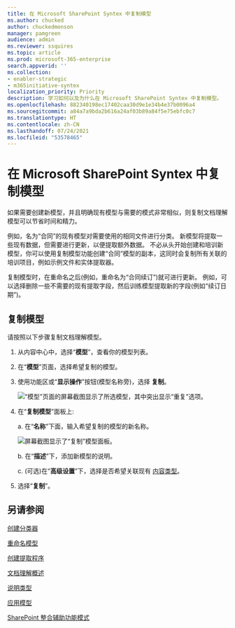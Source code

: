 ```yaml
---
title: 在 Microsoft SharePoint Syntex 中复制模型
ms.author: chucked
author: chuckedmonson
manager: pamgreen
audience: admin
ms.reviewer: ssquires
ms.topic: article
ms.prod: microsoft-365-enterprise
search.appverid: ''
ms.collection:
- enabler-strategic
- m365initiative-syntex
localization_priority: Priority
description: 学习如何以及为什么在 Microsoft SharePoint Syntex 中复制模型。
ms.openlocfilehash: 882340198ec17402caa30d9e1e34b4e37b0096a4
ms.sourcegitcommit: a84a7a9bda2b616a24af03b89a84f5e75ebfc0c7
ms.translationtype: HT
ms.contentlocale: zh-CN
ms.lasthandoff: 07/24/2021
ms.locfileid: "53578465"
---
```

# <a name="duplicate-a-model-in-microsoft-sharepoint-syntex"></a>在 Microsoft SharePoint Syntex 中复制模型

如果需要创建新模型，并且明确现有模型与需要的模式非常相似，则复制文档理解模型可以节省时间和精力。

例如，名为“合同”的现有模型对需要使用的相同文件进行分类。 新模型将提取一些现有数据，但需要进行更新，以便提取额外数据。 不必从头开始创建和培训新模型，你可以使用复制模型功能创建“合同”模型的副本，这同时会复制所有关联的培训项目，例如示例文件和实体提取器。

复制模型时，在重命名之后(例如，重命名为“合同续订”)就可进行更新。 例如，可以选择删除一些不需要的现有提取字段，然后训练模型提取新的字段(例如“续订日期”)。

## <a name="duplicate-a-model"></a>复制模型

请按照以下步骤复制文档理解模型。

1. 从内容中心中，选择“**模型**”，查看你的模型列表。

2. 在“**模型**”页面，选择希望复制的模型。

3. 使用功能区或“**显示操作**”按钮(模型名称旁)，选择 **复制**。</br>

    ![“模型”页面的屏幕截图显示了所选模型，其中突出显示“重复”选项。](../media/content-understanding/select-model-duplicate-both.png) </br>

4. 在“**复制模型**”面板上:

   a. 在“**名称**”下面，输入希望复制的模型的新名称。</br>

    ![屏幕截图显示了“复制”模型面板。](../media/content-understanding/duplicate-model-panel.png) </br>

   b. 在“**描述**”下，添加新模型的说明。

   c. (可选)在“**高级设置**”下，选择是否希望关联现有 [内容类型](/sharepoint/governance/content-type-and-workflow-planning#content-type-overview)。

5. 选择“**复制**”。

## <a name="see-also"></a>另请参阅
[创建分类器](create-a-classifier.md)

[重命名模型](rename-a-model.md)

[创建提取程序](create-an-extractor.md)

[文档理解概述](document-understanding-overview.md)

[说明类型](explanation-types-overview.md)

[应用模型](apply-a-model.md) 

[SharePoint 整合辅助功能模式](accessibility-mode.md)
